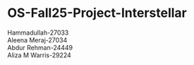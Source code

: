 # OS-Fall25-Project-Interstellar

Hammadullah-27033\
Aleena Meraj-27034\
Abdur Rehman-24449\
Aliza M Warris-29224
